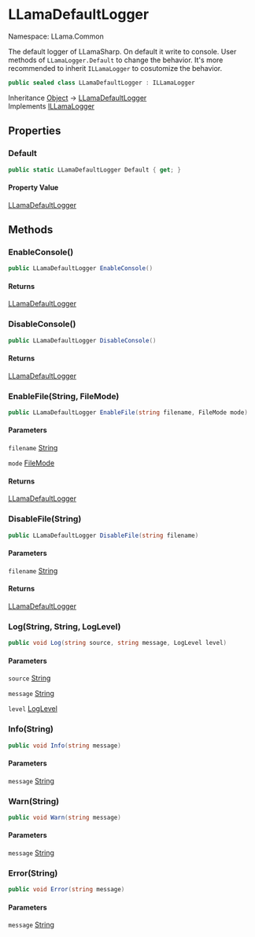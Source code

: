 # LLamaDefaultLogger

Namespace: LLama.Common

The default logger of LLamaSharp. On default it write to console. User methods of `LLamaLogger.Default` to change the behavior.
 It's more recommended to inherit `ILLamaLogger` to cosutomize the behavior.

```csharp
public sealed class LLamaDefaultLogger : ILLamaLogger
```

Inheritance [Object](https://docs.microsoft.com/en-us/dotnet/api/system.object) → [LLamaDefaultLogger](./llama.common.llamadefaultlogger.md)<br>
Implements [ILLamaLogger](./llama.common.illamalogger.md)

## Properties

### **Default**

```csharp
public static LLamaDefaultLogger Default { get; }
```

#### Property Value

[LLamaDefaultLogger](./llama.common.llamadefaultlogger.md)<br>

## Methods

### **EnableConsole()**

```csharp
public LLamaDefaultLogger EnableConsole()
```

#### Returns

[LLamaDefaultLogger](./llama.common.llamadefaultlogger.md)<br>

### **DisableConsole()**

```csharp
public LLamaDefaultLogger DisableConsole()
```

#### Returns

[LLamaDefaultLogger](./llama.common.llamadefaultlogger.md)<br>

### **EnableFile(String, FileMode)**

```csharp
public LLamaDefaultLogger EnableFile(string filename, FileMode mode)
```

#### Parameters

`filename` [String](https://docs.microsoft.com/en-us/dotnet/api/system.string)<br>

`mode` [FileMode](https://docs.microsoft.com/en-us/dotnet/api/system.io.filemode)<br>

#### Returns

[LLamaDefaultLogger](./llama.common.llamadefaultlogger.md)<br>

### **DisableFile(String)**

```csharp
public LLamaDefaultLogger DisableFile(string filename)
```

#### Parameters

`filename` [String](https://docs.microsoft.com/en-us/dotnet/api/system.string)<br>

#### Returns

[LLamaDefaultLogger](./llama.common.llamadefaultlogger.md)<br>

### **Log(String, String, LogLevel)**

```csharp
public void Log(string source, string message, LogLevel level)
```

#### Parameters

`source` [String](https://docs.microsoft.com/en-us/dotnet/api/system.string)<br>

`message` [String](https://docs.microsoft.com/en-us/dotnet/api/system.string)<br>

`level` [LogLevel](./llama.common.illamalogger.loglevel.md)<br>

### **Info(String)**

```csharp
public void Info(string message)
```

#### Parameters

`message` [String](https://docs.microsoft.com/en-us/dotnet/api/system.string)<br>

### **Warn(String)**

```csharp
public void Warn(string message)
```

#### Parameters

`message` [String](https://docs.microsoft.com/en-us/dotnet/api/system.string)<br>

### **Error(String)**

```csharp
public void Error(string message)
```

#### Parameters

`message` [String](https://docs.microsoft.com/en-us/dotnet/api/system.string)<br>
